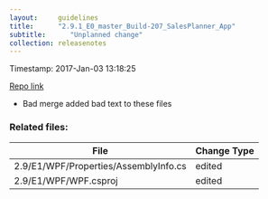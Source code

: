 ```yaml
---
layout:     guidelines
title:      "2.9.1_E0_master_Build-207_SalesPlanner_App"
subtitle:      "Unplanned change"
collection: releasenotes
---
```


Timestamp: 2017-Jan-03 13:18:25

[Repo link](https://exceedrasoftware.visualstudio.com/_git/Product%20%28Documentation%29%20GIT/commit/7023120ee6e53a9ce7969bac3d8a71c58ded6d27)

* Bad merge added bad text to these files


### Related files:

File | Change Type
-------------------------------- | ------------
2.9/E1/WPF/Properties/AssemblyInfo.cs | edited
2.9/E1/WPF/WPF.csproj | edited
